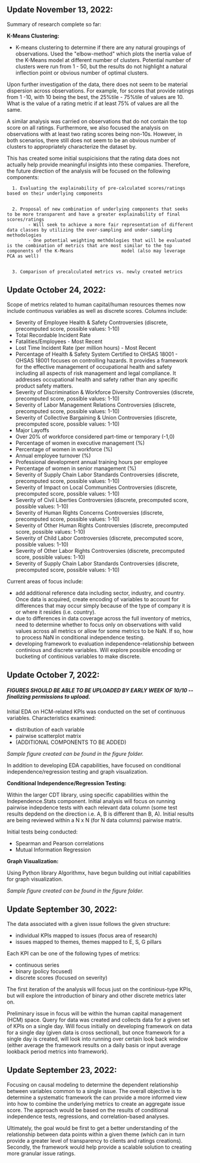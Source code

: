 ## **Update November 13, 2022:**

Summary of research complete so far:

**K-Means Clustering:**
- K-means clustering to determine if there are any natural groupings of observations. Used the "elbow-method" which plots the inertia value of the K-Means model at different number of clusters. Potential number of clusters were run from 1 - 50, but the results do not highlight a natural inflection point or obvious number of optimal clusters. 

Upon further investigation of the data, there does not seem to be material dispersion across observations. For example, for scores that provide ratings from 1 -10, with 10 being the best, the 25%tile - 75%tile of values are 10. What is the value of a rating metric if at least 75% of values are all the same. 

A similar analysis was carried on observations that do not contain the top score on all ratings. Furthermore, we also focused the analysis on observations with at least two rating scores being non-10s. However, in both scenarios, there still does not seem to be an obvious number of clusters to appropriately characterize the dataset by. 

This has created some initial suspicisions that the rating data does not actually help provide meaningful insights into these companies. Therefore, the future direction of the analysis will be focused on the following components:


      1. Evaluating the explainability of pre-calculated scores/ratings based on their underlying components
      
      
      2. Proposal of new combination of underlying components that seeks to be more transparent and have a greater explainability of final scores/ratings
            - Will seek to achieve a more fair representation of different data classes by utilizing the over-sampling and under-sampling methodologies
            - One potential weighting methdologies that will be evaluated is the combination of metrics that are most similar to the top components of the K-Means                  model (also may leverage PCA as well)
            
            
      3. Comparison of precalculated metrics vs. newly created metrics

## **Update October 24, 2022:**


Scope of metrics related to human capital/human resources themes now include continuous variables as well as discrete scores. Columns include:
- Severity of Employee Health & Safety Controversies (discrete, precomputed score, possible values: 1-10)
- Total Recordable Incident Rate
- Fatalities/Employees - Most Recent
- Lost Time Incident Rate (per million hours) - Most Recent
- Percentage of Health & Safety System Certified to OHSAS 18001
      - OHSAS 18001 focuses on controlling hazards. It provides a framework for the effective management of occupational health and safety including all aspects of           risk management and legal compliance. It addresses occupational health and safety rather than any specific product safety matters.
- Severity of Discrimination & Workforce Diversity Controversies (discrete, precomputed score, possible values: 1-10)
- Severity of Labor Management Relations Controversies (discrete, precomputed score, possible values: 1-10)
- Severity of Collective Bargaining & Union Controversies (discrete, precomputed score, possible values: 1-10)
- Major Layoffs
- Over 20% of workforce considered part-time or temporary (-1,0)
- Percentage of women in executive management (%)
- Percentage of women in workforce (%)
- Annual employee turnover (%)
- Professional development annual training hours per employee
- Percentage of women in senior management (%)
- Severity of Supply Chain Labor Standards Controversies (discrete, precomputed score, possible values: 1-10)
- Severity of Impact on Local Communities Controversies (discrete, precomputed score, possible values: 1-10)
- Severity of Civil Liberties Controversies (discrete, precomputed score, possible values: 1-10)
- Severity of Human Rights Concerns Controversies (discrete, precomputed score, possible values: 1-10)
- Severity of Other Human Rights Controversies (discrete, precomputed score, possible values: 1-10)
- Severity of Child Labor Controversies (discrete, precomputed score, possible values: 1-10)
- Severity of Other Labor Rights Controversies (discrete, precomputed score, possible values: 1-10)
- Severity of Supply Chain Labor Standards Controversies (discrete, precomputed score, possible values: 1-10)


Current areas of focus include:
- add additional reference data including sector, industry, and country. Once data is acquired, create encoding of variables to account for differences that may occur simply because of the type of company it is or where it resides (i.e. country).
- due to differences in data coverage across the full inventory of metrics, need to determine whether to focus only on observations with valid values across all metrics or allow for some metrics to be NaN. If so, how to process NaN in conditional independence testing. 
- developing framework to evaluation independence-relationship between continious and discrete variables. Will explore possible encoding or bucketing of continious variables to make discrete. 


## **Update October 7, 2022:**


##### *FIGURES SHOULD BE ABLE TO BE UPLOADED BY EARLY WEEK OF 10/10* -- finalizing permissions to upload.


Initial EDA on HCM-related KPIs was conducted on the set of continuous variables. Characteristics examined:

- distribution of each variable
- pairwise scatterplot matrix
- (ADDITIONAL COMPONENTS TO BE ADDED)

*Sample figure created can be found in the figure folder.* 

In addition to developing EDA capabilities, have focused on conditional independence/regression testing and graph visualization.

**Conditional Independence/Regression Testing:**

Within the larger CDT library, using specific capabilities within the Independence.Stats component. Initial analysis will focus on running pairwise indepdence tests with each relevant data column (some test results depdend on the direction i.e. A, B is different than B, A). Initial results are being reviewed within a N x N (for N data columns) pairwise matrix. 

Initial tests being conducted:
- Spearman and Pearson correlations
- Mutual Information Regression     

**Graph Visualization:**

Using Python library Algorithmx, have begun building out initial capabilities for graph visualization. 

*Sample figure created can be found in the figure folder.* 

## **Update September 30, 2022:**

The data associated with a given issue follows the given structure:
- individual KPIs mapped to issues (focus area of research)
- issues mapped to themes, themes mapped to E, S, G pillars

Each KPI can be one of the following types of metrics:
- continuous series
- binary (policy focused)
- discrete scores (focused on severity)

The first iteration of the analysis will focus just on the continious-type KPIs, but will explore the introduction of binary and other discrete metrics later on.

Preliminary issue in focus will be within the human capital management (HCM) space. Query for data was created and collects data for a given set of KPIs on a single day. Will focus initially on developing framework on data for a single day (given data is cross sectional), but once framework for a single day is created, will look into running over certain look back window (either average the framework results on a daily basis or input average lookback period metrics into framework). 

## **Update September 23, 2022:**

Focusing on causal modeling to determine the dependent relationship between variables common to a single issue. The overall objective is to determine a systematic framework the can provide a more informed view into how to combine the underlying metrics to create an aggregate issue score. The approach would be based on the results of conditional independence tests, regressions, and correlation-based analyses. 

Ultimately, the goal would be first to get a better understanding of the relationship between data points within a given theme (which can in turn provide a greater level of transparency to clients and ratings creations). Secondly, the framework would help provide a scalable solution to creating more granular issue ratings.
